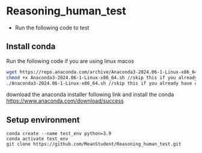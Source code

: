 # Reasoning_human_test
- Run the following code to test


## Install conda
Run the following code if you are using linux macos
```bash
wget https://repo.anaconda.com/archive/Anaconda3-2024.06-1-Linux-x86_64.sh //skip this if you already have conda
chmod +x Anaconda3-2024.06-1-Linux-x86_64.sh //skip this if you already have conda
./Anaconda3-2024.06-1-Linux-x86_64.sh //skip this if you already have conda
```

download the anaconda installer following link and install the conda
https://www.anaconda.com/download/success

## Setup environment
```
conda create --name test_env python=3.9
conda activate test_env
git clone https://github.com/MeanStudent/Reasoning_human_test.git

```

